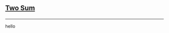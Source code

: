 <h2><a href="https://leetcode.com/problems/two-sum/submissions/851113448/">Two Sum</a></h2><h3></h3><hr>hello
